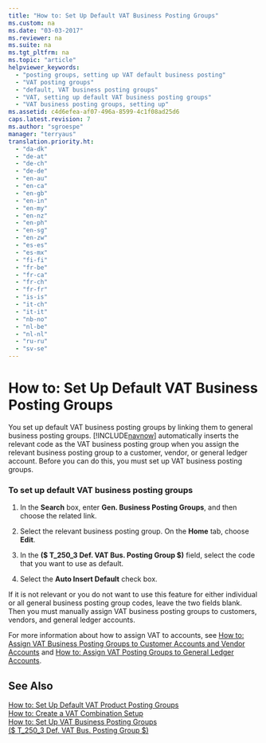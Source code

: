 ```yaml
---
title: "How to: Set Up Default VAT Business Posting Groups"
ms.custom: na
ms.date: "03-03-2017"
ms.reviewer: na
ms.suite: na
ms.tgt_pltfrm: na
ms.topic: "article"
helpviewer_keywords: 
  - "posting groups, setting up VAT default business posting"
  - "VAT posting groups"
  - "default, VAT business posting groups"
  - "VAT, setting up default VAT business posting groups"
  - "VAT business posting groups, setting up"
ms.assetid: c4d6efea-af07-496a-8599-4c1f08ad25d6
caps.latest.revision: 7
ms.author: "sgroespe"
manager: "terryaus"
translation.priority.ht: 
  - "da-dk"
  - "de-at"
  - "de-ch"
  - "de-de"
  - "en-au"
  - "en-ca"
  - "en-gb"
  - "en-in"
  - "en-my"
  - "en-nz"
  - "en-ph"
  - "en-sg"
  - "en-zw"
  - "es-es"
  - "es-mx"
  - "fi-fi"
  - "fr-be"
  - "fr-ca"
  - "fr-ch"
  - "fr-fr"
  - "is-is"
  - "it-ch"
  - "it-it"
  - "nb-no"
  - "nl-be"
  - "nl-nl"
  - "ru-ru"
  - "sv-se"
---
```

# How to: Set Up Default VAT Business Posting Groups
You set up default VAT business posting groups by linking them to general business posting groups. [!INCLUDE[navnow](../ApplicationDesign/includes/navnow_md.md)] automatically inserts the relevant code as the VAT business posting group when you assign the relevant business posting group to a customer, vendor, or general ledger account. Before you can do this, you must set up VAT business posting groups.  
  
### To set up default VAT business posting groups  
  
1.  In the **Search** box, enter **Gen. Business Posting Groups**, and then choose the related link.  
  
2.  Select the relevant business posting group. On the **Home** tab, choose **Edit**.  
  
3.  In the **\($ T\_250\_3 Def. VAT Bus. Posting Group $\)** field, select the code that you want to use as default.  
  
4.  Select the **Auto Insert Default** check box.  
  
 If it is not relevant or you do not want to use this feature for either individual or all general business posting group codes, leave the two fields blank. Then you must manually assign VAT business posting groups to customers, vendors, and general ledger accounts.  
  
 For more information about how to assign VAT to accounts, see [How to: Assign VAT Business Posting Groups to Customer Accounts and Vendor Accounts](../Finance/how-to-assign-vat-business-posting-groups-to-customer-accounts-and-vendor-accounts.md) and [How to: Assign VAT Posting Groups to General Ledger Accounts](../Finance/how-to-assign-vat-posting-groups-to-general-ledger-accounts.md).  
  
## See Also  
 [How to: Set Up Default VAT Product Posting Groups](../Finance/how-to-set-up-default-vat-product-posting-groups.md)   
 [How to: Create a VAT Combination Setup](../Finance/how-to-create-a-vat-combination-setup.md)   
 [How to: Set Up VAT Business Posting Groups](../Finance/how-to-set-up-vat-business-posting-groups.md)   
 [\($ T\_250\_3 Def. VAT Bus. Posting Group $\)](assetId:///b662aa50-48e8-4493-a085-f98fcacda22e)